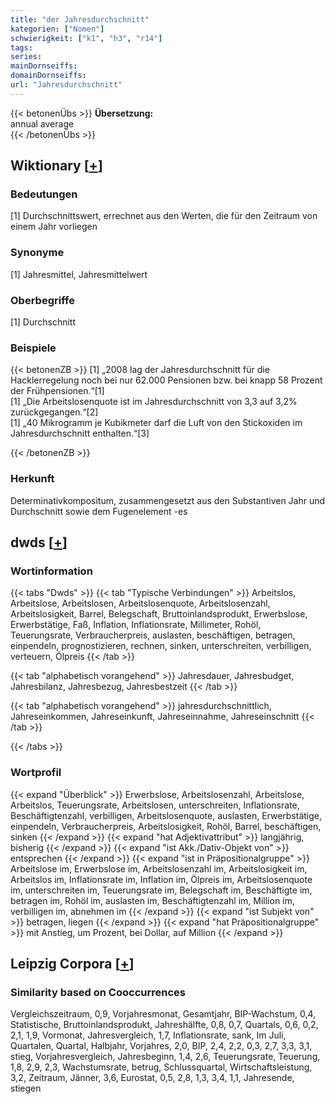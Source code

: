 ```yaml
---
title: "der Jahresdurchschnitt"
kategorien: ["Nomen"]
schwierigkeit: ["k1", "h3", "r14"]
tags:
series:
mainDornseiffs:
domainDornseiffs:
url: "Jahresdurchschnitt"
---
```


{{< betonenÜbs >}}
**Übersetzung:**  
annual  average  
{{< /betonenÜbs >}}

## Wiktionary [[+](https://de.wiktionary.org/wiki/Jahresdurchschnitt)]

### Bedeutungen
[1] Durchschnittswert, errechnet aus den Werten, die für den Zeitraum von einem Jahr vorliegen  

### Synonyme
[1] Jahresmittel, Jahresmittelwert  

### Oberbegriffe
[1] Durchschnitt  

### Beispiele
{{< betonenZB >}}
[1] „2008 lag der Jahresdurchschnitt für die Hacklerregelung noch bei nur 62.000 Pensionen bzw. bei knapp 58 Prozent der Frühpensionen.“[1]  
[1] „Die Arbeitslosenquote ist im Jahresdurchschnitt von 3,3 auf 3,2% zurückgegangen.“[2]  
[1] „40 Mikrogramm je Kubikmeter darf die Luft von den Stickoxiden im Jahresdurchschnitt enthalten.“[3]  

{{< /betonenZB >}}
### Herkunft
Determinativkompositum, zusammengesetzt aus den Substantiven Jahr und Durchschnitt sowie dem Fugenelement -es  



## dwds [[+](https://www.dwds.de/wb/Jahresdurchschnitt)]

### Wortinformation
{{< tabs "Dwds" >}}
{{< tab "Typische Verbindungen" >}}
Arbeitslos, Arbeitslose, Arbeitslosen, Arbeitslosenquote, Arbeitslosenzahl, Arbeitslosigkeit, Barrel, Belegschaft, Bruttoinlandsprodukt, Erwerbslose, Erwerbstätige, Faß, Inflation, Inflationsrate, Millimeter, Rohöl, Teuerungsrate, Verbraucherpreis, auslasten, beschäftigen, betragen, einpendeln, prognostizieren, rechnen, sinken, unterschreiten, verbilligen, verteuern, Ölpreis
{{< /tab >}}

{{< tab "alphabetisch vorangehend" >}}
Jahresdauer, Jahresbudget, Jahresbilanz, Jahresbezug, Jahresbestzeit
{{< /tab >}}

{{< tab "alphabetisch vorangehend" >}}
jahresdurchschnittlich, Jahreseinkommen, Jahreseinkunft, Jahreseinnahme, Jahreseinschnitt
{{< /tab >}}

{{< /tabs >}}

### Wortprofil
{{< expand "Überblick" >}} Erwerbslose, Arbeitslosenzahl, Arbeitslose, Arbeitslos, Teuerungsrate, Arbeitslosen, unterschreiten, Inflationsrate, Beschäftigtenzahl, verbilligen, Arbeitslosenquote, auslasten, Erwerbstätige, einpendeln, Verbraucherpreis, Arbeitslosigkeit, Rohöl, Barrel, beschäftigen, sinken {{< /expand >}}
{{< expand "hat Adjektivattribut" >}} langjährig, bisherig {{< /expand >}}
{{< expand "ist Akk./Dativ-Objekt von" >}} entsprechen {{< /expand >}}
{{< expand "ist in Präpositionalgruppe" >}} Arbeitslose im, Erwerbslose im, Arbeitslosenzahl im, Arbeitslosigkeit im, Arbeitslos im, Inflationsrate im, Inflation im, Ölpreis im, Arbeitslosenquote im, unterschreiten im, Teuerungsrate im, Belegschaft im, Beschäftigte im, betragen im, Rohöl im, auslasten im, Beschäftigtenzahl im, Million im, verbilligen im, abnehmen im {{< /expand >}}
{{< expand "ist Subjekt von" >}} betragen, liegen {{< /expand >}}
{{< expand "hat Präpositionalgruppe" >}} mit Anstieg, um Prozent, bei Dollar, auf Million {{< /expand >}}

## Leipzig Corpora [[+](https://corpora.uni-leipzig.de/en/res?word=Jahresdurchschnitt&corpusId=deu_newscrawl-public_2018)]


### Similarity based on Cooccurrences
Vergleichszeitraum, 0,9, Vorjahresmonat, Gesamtjahr, BIP-Wachstum, 0,4, Statistische, Bruttoinlandsprodukt, Jahreshälfte, 0,8, 0,7, Quartals, 0,6, 0,2, 2,1, 1,9, Vormonat, Jahresvergleich, 1,7, Inflationsrate, sank, Im Juli, Quartalen, Quartal, Halbjahr, Vorjahres, 2,0, BIP, 2,4, 2,2, 0,3, 2,7, 3,3, 3,1, stieg, Vorjahresvergleich, Jahresbeginn, 1,4, 2,6, Teuerungsrate, Teuerung, 1,8, 2,9, 2,3, Wachstumsrate, betrug, Schlussquartal, Wirtschaftsleistung, 3,2, Zeitraum, Jänner, 3,6, Eurostat, 0,5, 2,8, 1,3, 3,4, 1,1, Jahresende, stiegen

